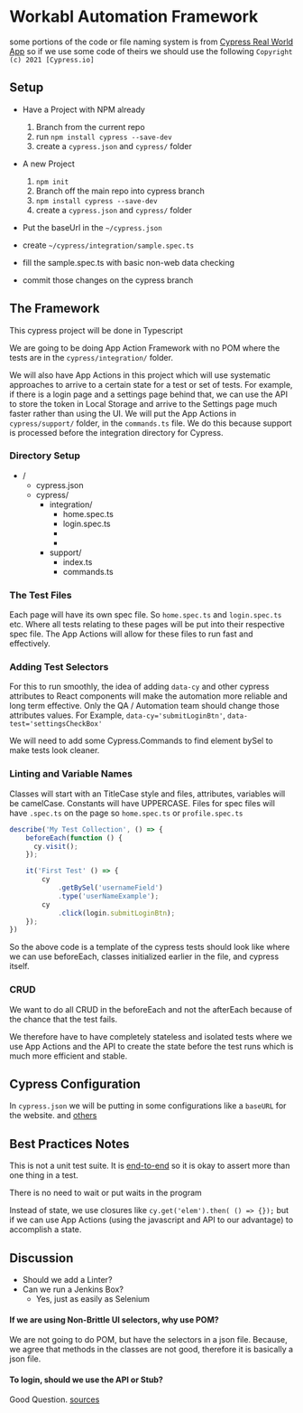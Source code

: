 # Workabl Automation Framework

some portions of the code or file naming system is from
[Cypress Real World App](https://github.com/cypress-io/cypress-realworld-app)
so if we use some code of theirs we should use the following
`Copyright (c) 2021 [Cypress.io]`


## Setup

- Have a Project with NPM already
	1. Branch from the current repo
	1. run `npm install cypress --save-dev`
	1. create a `cypress.json` and `cypress/` folder
- A new Project
	1. `npm init`
	1. Branch off the main repo into cypress branch
	1. `npm install cypress --save-dev`
	1. create a `cypress.json` and `cypress/` folder

- Put the baseUrl in the `~/cypress.json`
- create `~/cypress/integration/sample.spec.ts`
- fill the sample.spec.ts with basic non-web data checking
- commit those changes on the cypress branch


## The Framework

This cypress project will be done in Typescript

We are going to be doing App Action Framework with no POM
where the tests are in the `cypress/integration/` folder.

We will also have App Actions in this project
which will use systematic approaches to arrive
to a certain state for a test or set of tests.
For example, if there is a login page and a settings
page behind that, we can use the API to store
the token in Local Storage and arrive to the
Settings page much faster rather than using the UI.
We will put the App Actions in `cypress/support/` folder,
in the `commands.ts` file. We do this because support
is processed before the integration directory for Cypress.

### Directory Setup

- /
	- cypress.json
	- cypress/
		- integration/
			- home.spec.ts
			- login.spec.ts
			- 
			- 
		- support/
			- index.ts
			- commands.ts


### The Test Files

Each page will have its own spec file. So
`home.spec.ts` and `login.spec.ts` etc.
Where all tests relating to these pages will
be put into their respective spec file.
The App Actions will allow for these files
to run fast and effectively.

### Adding Test Selectors

For this to run smoothly, the idea of adding
`data-cy` and other cypress attributes
to React components will make the automation
more reliable and long term effective. 
Only the QA / Automation team should change 
those attributes values.
For Example, `data-cy='submitLoginBtn'`,
`data-test='settingsCheckBox'`

We will need to add some Cypress.Commands
to find element bySel to make tests 
look cleaner.

### Linting and Variable Names

Classes will start with an TitleCase style
and files, attributes, variables will be camelCase.
Constants will have UPPERCASE. 
Files for spec files will have `.spec.ts` on the page
so `home.spec.ts` or `profile.spec.ts`

```typescript
describe('My Test Collection', () => {
	beforeEach(function () {
	  cy.visit();
	});

	it('First Test' () => {
		cy
			.getBySel('usernameField')
			.type('userNameExample');
		cy
			.click(login.submitLoginBtn);
	});
})
```

So the above code is a template of the 
cypress tests should look like where
we can use beforeEach, classes initialized
earlier in the file, and cypress itself. 

### CRUD

We want to do all CRUD in the beforeEach
and not the afterEach because of the 
chance that the test fails.

We therefore have to have completely stateless
and isolated tests where we use App Actions
and the API to create the state before
the test runs which is much more efficient and stable.

## Cypress Configuration

In `cypress.json` we will be putting in some 
configurations like a `baseURL` for the website.
and [others](https://docs.cypress.io/guides/references/configuration#cypress-json)


## Best Practices Notes

This is not a unit test suite. It is [end-to-end](https://docs.cypress.io/guides/references/best-practices#Creating-tiny-tests-with-a-single-assertion)
so it is okay to assert more than one thing
in a test.

There is no need to wait or put waits in the program

Instead of state, we use closures like `cy.get('elem').then( () => {});`
but if we can use App Actions (using the javascript and API to our advantage) to accomplish a state.

## Discussion

- Should we add a Linter?
- Can we run a Jenkins Box?
    - Yes, just as easily as Selenium

#### If we are using Non-Brittle UI selectors, why use POM?

We are not going to do POM, but have the selectors 
in a json file. Because, we agree that methods in
the classes are not good, therefore it is basically
a json file. 

#### To login, should we use the API or Stub?

Good Question. [sources](https://docs.cypress.io/api/commands/stub)
